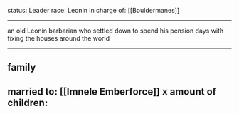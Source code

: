 status: Leader
race: Leonin
in charge of: [[Bouldermanes]]

---

an old Leonin barbarian who settled down to spend his pension days with fixing the houses around the world

---

## family

married to: [[Imnele Emberforce]]
x amount of children:
- 